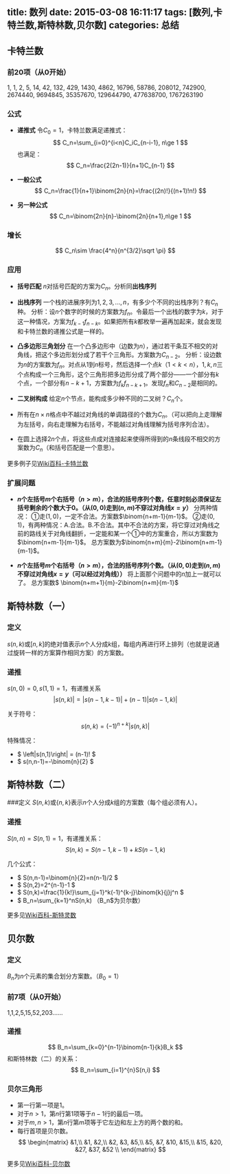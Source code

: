 title: 数列
date: 2015-03-08 16:11:17
tags: [数列,卡特兰数,斯特林数,贝尔数]
categories: 总结
---
## 卡特兰数
 
### 前20项（从0开始）
1, 1, 2, 5, 14, 42, 132, 429, 1430, 4862, 16796, 58786, 208012, 742900, 2674440, 9694845, 35357670, 129644790, 477638700, 1767263190
 
### 公式
 
- **递推式** 令$C_0=1$，卡特兰数满足递推式：
$$ C_n=\sum_{i=0}^{i<n}C_iC_{n-i-1}, n\ge 1 $$
也满足：
$$ C_n=\frac{2(2n-1)}{n+1}C_{n-1} $$
 
- **一般公式**
$$
C_n=\frac{1}{n+1}\binom{2n}{n}=\frac{(2n)!}{(n+1)!n!}
$$
 
- **另一种公式**
$$ C_n=\binom{2n}{n}-\binom{2n}{n+1},n\ge 1 $$
 
### 增长
 
$$ C_n\sim \frac{4^n}{n^{3/2}\sqrt \pi} $$
 
### 应用
 
- **括号匹配** $n$对括号匹配的方案为$C_n$。分析同**出栈序列**
 
- **出栈序列** 一个栈的进展序列为$1,2,3,...,n$，有多少个不同的出栈序列？有$C_n$种。
分析：设$n$个数字的时候的方案数为$f_n$。令最后一个出栈的数字为$k$，对于这一种情况，方案为$f_{k-1}f_{n-k}$。如果把所有$k$都枚举一遍再加起来，就会发现和卡特兰数的递推公式是一样的。
 
- **凸多边形三角划分** 在一个凸多边形中（边数为$n$），通过若干条互不相交的对角线，把这个多边形划分成了若干个三角形。方案数为$C_{n-2}$。
分析：设边数为$n$的方案数为$f_n$。对点从$1$到$n$标号，然后选择一个点$k$（$1<k<n$），$1,k,n$三个点构成一个三角形，这个三角形把多边形分成了两个部分——一个部分有$k$个点，一个部分有$n-k+1$，方案数为$f_kf_{n-k+1}$。发现$f_n$和$C_{n-2}$是相同的。
 
- **二叉树构成** 给定$n$个节点，能构成多少种不同的二叉树？$C_n$个。
 
- 所有在$n × n$格点中不越过对角线的单调路径的个数为$C_n$。（可以把向上走理解为左括号，向右走理解为右括号，不能越过对角线理解为括号序列合法）。
 
- 在圆上选择$2n$个点，将这些点成对连接起来使得所得到的$n$条线段不相交的方案数为$C_n$（和括号匹配是一个意思）。
 
更多例子见[Wiki百科-卡特兰数](http://zh.wikipedia.org/zh/%E5%8D%A1%E5%A1%94%E5%85%B0%E6%95%B0)
 
### 扩展问题
 
- **$n$个左括号$m$个右括号（$n>m$），合法的括号序列个数，任意时刻必须保证左括号剩余的个数大于$0$。（从$(0,0)$走到$(n,m)$不穿过对角线$x=y$）**
分两种情况：
①走$(1,0)$，一定不合法。方案数$\binom{n+m-1}{m-1}$。
②走$(0,1)$，有两种情况：A.合法。B.不合法。其中不合法的方案，将它穿过对角线之前的路线关于对角线翻折，一定能和某一个①中的方案重合，所以方案数为$\binom{n+m-1}{m-1}$。
总方案数为$\binom{n+m}{m}-2\binom{n+m-1}{m-1}$。
 
- **$n$个左括号$m$个右括号（$n>m$），合法的括号序列个数。（从$(0,0)$走到$(n,m)$不穿过对角线$x=y$（可以经过对角线））**
将上面那个问题中的$n$加上一就可以了。
总方案数$ \binom{n+m+1}{m}-2\binom{n+m}{m-1}$
 
## 斯特林数（一）
 
### 定义
$s(n,k)$或$\left[ n,k \right]$的绝对值表示$n$个人分成$k$组，每组内再进行环上排列（也就是说通过旋转一样的方案算作相同方案）的方案数。
 
### 递推
$s(n,0)=0,s(1,1)=1$，有递推关系
$$ \left|s(n,k)\right|=\left|s(n-1,k-1)\right|+(n-1)\left|s(n-1,k)\right| $$
 
关于符号：
$$ s(n,k)=(-1)^{n+k}\left|s(n,k)\right| $$
 
特殊情况：
- $ \left|s(n,1)\right| = (n-1)! $
- $ s(n,n-1)=-\binom{n}{2} $
 
## 斯特林数（二）
###定义
$S(n,k)$或$\left\{ n,k \right\}$表示$n$个人分成$k$组的方案数（每个组必须有人）。
 
### 递推
$S(n,n)=S(n,1)=1$，有递推关系：
$$ S(n,k)=S(n-1,k-1)+kS(n-1,k) $$
 
几个公式：
- $ S(n,n-1)=\binom{n}{2}=n(n-1)/2 $
- $ S(n,2)=2^{n-1}-1 $
- $ S(n,k)=\frac{1}{k!}\sum_{j=1}^k(-1)^{k-j}\binom{k}{j}j^n $
- $ B_n=\sum_{k=1}^nS(n,k) $（$B_n$为贝尔数）
 
更多见[Wiki百科-斯特灵数](http://zh.wikipedia.org/wiki/%E6%96%AF%E7%89%B9%E7%81%B5%E6%95%B0)
 
## 贝尔数
### 定义
$B_n$为$n$个元素的集合划分方案数。（$B_0=1$）
 
### 前7项（从0开始）
1,1,2,5,15,52,203……
 
### 递推
$$ B_n=\sum_{k=0}^{n-1}\binom{n-1}{k}B_k $$
和斯特林数（二）的关系：
$$ B_n=\sum_{i=1}^{n}S(n,i) $$
 
### 贝尔三角形
- 第一行第一项是$1$。
- 对于$n>1$，第$n$行第$1$项等于$n-1$行的最后一项。
- 对于$m,n>1$，第$n$行第$m$项等于它左边和左上方的两个数的和。
- 每行首项是贝尔数。
$$
\begin{matrix}
   &1,\\
   &1,    &2,\\
   &2,    &3,    &5,\\
   &5,    &7,    &10,   &15,\\
   &15,  &20,  &27,   &37,   &52  \\
\end{matrix}
$$
 
更多见[Wiki百科-贝尔数](http://zh.wikipedia.org/wiki/%E8%B4%9D%E5%B0%94%E6%95%B0)